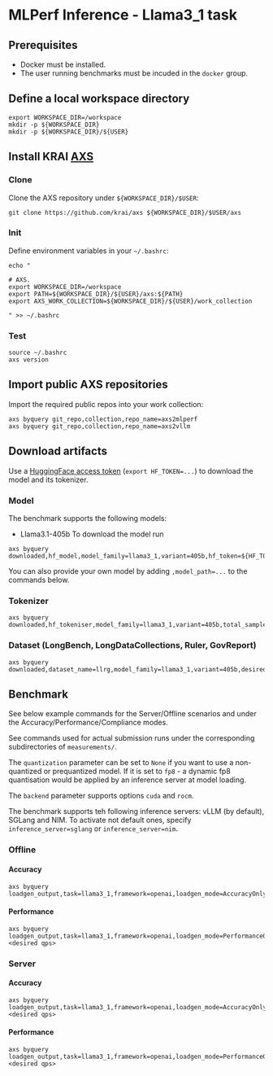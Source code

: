 # MLPerf Inference - Llama3_1 task

## Prerequisites
* Docker must be installed.
* The user running benchmarks must be incuded in the `docker` group.

## Define a local workspace directory
```
export WORKSPACE_DIR=/workspace
mkdir -p ${WORKSPACE_DIR}
mkdir -p ${WORKSPACE_DIR}/${USER}
```

## Install KRAI [AXS](https://github.com/krai/axs)

### Clone

Clone the AXS repository under `${WORKSPACE_DIR}/$USER`:
```
git clone https://github.com/krai/axs ${WORKSPACE_DIR}/$USER/axs
```

### Init

Define environment variables in your `~/.bashrc`:
```
echo "

# AXS.
export WORKSPACE_DIR=/workspace
export PATH=${WORKSPACE_DIR}/${USER}/axs:${PATH}
export AXS_WORK_COLLECTION=${WORKSPACE_DIR}/${USER}/work_collection

" >> ~/.bashrc
```

### Test
```
source ~/.bashrc
axs version
```

## Import public AXS repositories

Import the required public repos into your work collection:

```
axs byquery git_repo,collection,repo_name=axs2mlperf
axs byquery git_repo,collection,repo_name=axs2vllm
```

## Download artifacts

Use a [HuggingFace access token](https://huggingface.co/docs/hub/en/security-tokens) (`export HF_TOKEN=...`) to download the model and its tokenizer.

### Model
The benchmark supports the following models:
* Llama3.1-405b
To download the model run
```
axs byquery downloaded,hf_model,model_family=llama3_1,variant=405b,hf_token=${HF_TOKEN}
```

You can also provide your own model by adding `,model_path=...` to the commands below.

### Tokenizer
```
axs byquery downloaded,hf_tokeniser,model_family=llama3_1,variant=405b,total_samples=8313,hf_token=${HF_TOKEN}
```

### Dataset (LongBench, LongDataCollections, Ruler, GovReport)
```
axs byquery downloaded,dataset_name=llrg,model_family=llama3_1,variant=405b,desired_python_version===3.9
```

## Benchmark

See below example commands for the Server/Offline scenarios and under the Accuracy/Performance/Compliance modes.

See commands used for actual submission runs under the corresponding subdirectories of `measurements/`.

The `quantization` parameter can be set to `None` if you want to use a non-quantized or prequantized model.
If it is set to `fp8` - a dynamic fp8 quantisation would be applied by an inference server at model loading.

The `backend` parameter supports options `cuda` and `rocm`.

The benchmark supports teh following inference servers: vLLM (by default), SGLang and NIM.
To activate not default ones, specify `inference_server=sglang` or `inference_server=nim`.

### Offline
#### Accuracy
```
axs byquery loadgen_output,task=llama3_1,framework=openai,loadgen_mode=AccuracyOnly,loadgen_scenario=Offline,backend=cuda,quantization=None
```

#### Performance
```
axs byquery loadgen_output,task=llama3_1,framework=openai,loadgen_mode=PerformanceOnly,loadgen_scenario=Offline,backend=cuda,quantization=None,loadgen_target_qps=<desired qps>
```

### Server
#### Accuracy
```
axs byquery loadgen_output,task=llama3_1,framework=openai,loadgen_mode=AccuracyOnly,loadgen_scenario=Server,backend=cuda,quantization=None,loadgen_target_qps=<desired qps>
```

#### Performance
```
axs byquery loadgen_output,task=llama3_1,framework=openai,loadgen_mode=PerformanceOnly,loadgen_scenario=Server,backend=cuda,quantization=None,loadgen_target_qps=<desired qps>
```
